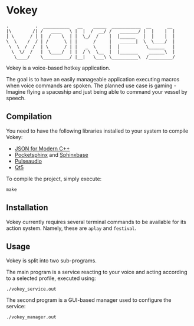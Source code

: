 # Vokey
```
.          .  __________   __    _____  ___________  __      __
|\        /| /   ____   \ |  |  /  __/ /   _______/ |  |    |  |
| \      / | |  /    \  | |  \_/  /    |  |______   |  |    |  |
\  \    /  / | /      \ | |      /     |   ______|  \  \____/  |
 \  \  /  /  | \      / | |   _  \     |  |          \______   |
  \  \/  /   |  \____/  | |  / \  \__  |  |_______    ______\  |
   \____/    \__________/ |__|   \___\ \__________\  /_________/
```
Vokey is a voice-based hotkey application.

The goal is to have an easily manageable application executing macros when voice commands are spoken.
The planned use case is gaming - Imagine flying a spaceship and just being able to command your vessel by speech.

## Compilation
You need to have the following libraries installed to your system to compile Vokey:

- [JSON for Modern C++](https://github.com/nlohmann/json)
- [Pocketsphinx](https://github.com/cmusphinx/pocketsphinx) and [Sphinxbase](https://github.com/cmusphinx/sphinxbase)
- [Pulseaudio](https://www.freedesktop.org/wiki/Software/PulseAudio/)
- [Qt5](https://www.qt.io/download-open-source)

To compile the project, simply execute:

```
make
```

## Installation
Vokey currently requires several terminal commands to be available for its action system.
Namely, these are `aplay` and `festival`.

## Usage
Vokey is split into two sub-programs.

The main program is a service reacting to your voice and acting according to a selected profile, executed using:

```
./vokey_service.out
```

The second program is a GUI-based manager used to configure the service:

```
./vokey_manager.out
```
